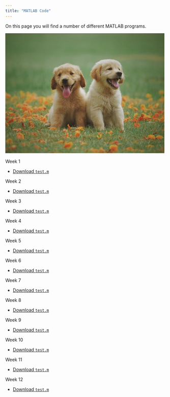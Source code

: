 ```yaml
---
title: "MATLAB Code"
---
```


On this page you will find a number of different MATLAB programs.

![Picture of a dog.](test.jpg)

Week 1
- [Download `test.m`](test.m)

Week 2
- [Download `test.m`](test.m)

Week 3
- [Download `test.m`](test.m)

Week 4
- [Download `test.m`](test.m)

Week 5
- [Download `test.m`](test.m)

Week 6
- [Download `test.m`](test.m)

Week 7
- [Download `test.m`](test.m)

Week 8
- [Download `test.m`](test.m)

Week 9
- [Download `test.m`](test.m)

Week 10
- [Download `test.m`](test.m)

Week 11
- [Download `test.m`](test.m)

Week 12
- [Download `test.m`](test.m)
